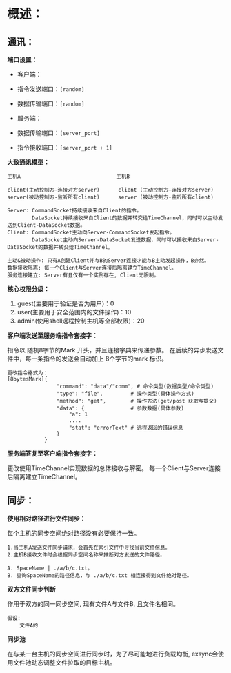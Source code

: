 # 概述：
## 通讯：

**端口设置：**

* 客户端：
* 指令发送端口：`[random]`
* 数据传输端口：`[random]`


* 服务端：
* 数据传输端口：`[server_port]`
* 指令接收端口：`[server_port + 1]`

**大致通讯模型：**

    主机A                               主机B

    client(主动控制方—连接对方server)      client (主动控制方—连接对方server)
    server(被动控制方-监听所有client)      server (被动控制方-监听所有client)

    Server: CommandSocket持续接收来自Client的指令。
            DataSocket持续接收来自Client的数据并转交给TimeChannel，同时可以主动发送到Client-DataSocket数据。
    Client: CommandSocket主动向Server-CommandSocket发起指令。
            DataSocket主动向Server-DataSocket发送数据，同时可以接收来自Server-DataSocket的数据并转交给TimeChannel。

    主动&被动操作: 只有A创建Client并与B的Server连接才能与B主动发起操作，B亦然。
    数据接收隔离: 每一个Client与Server连接后隔离建立TimeChannel。
    服务连接建立: Server有且仅有一个实例存在, Client无限制。

**核心权限分级：**

1. guest(主要用于验证是否为用户)：0
2. user(主要用于安全范围内的文件操作)：10
3. admin(使用shell远程控制主机等全部权限)：20

**客户端发送至服务端指令套接字：**

指令以 随机8字节的Mark 开头，并且连接字典来传递参数。
在后续的异步发送文件中，每一条指令的发送会自动加上 8个字节的mark 标识。

    更改指令格式为：
    [8bytesMark]{
                    "command": "data"/"comm", # 命令类型(数据类型/命令类型)
                    "type": "file",         # 操作类型(具体操作方式)
                    "method": "get",        # 操作方法(get/post 获取与提交)
                    "data": {               # 参数数据(具体参数)
                        "a": 1
                        ....
                        "stat": "errorText" # 远程返回的错误信息
                    }
                }

**服务端答复至客户端指令套接字：**

更改使用TimeChannel实现数据的总体接收与解密。
每一个Client与Server连接后隔离建立TimeChannel。

## 同步：

**使用相对路径进行文件同步：**

每个主机的同步空间绝对路径没有必要保持一致。

    1.当主机A发送文件同步请求，会首先在索引文件中寻找当前文件信息。
    2.主机B接收文件时会根据同步空间名称来推断对方发送的文件路径。
        
    A. SpaceName | ./a/b/c.txt。
    B. 查询SpaceName的路径信息，与 ./a/b/c.txt 相连接得到文件绝对路径。

**双方文件同步判断**

作用于双方的同一同步空间, 现有文件A与文件B, 且文件名相同。

    假设:
        文件A的
        
**同步池**

在与某一台主机的同步空间进行同步时，为了尽可能地进行负载均衡, exsync会使用文件池动态调整文件拉取的目标主机。
    
